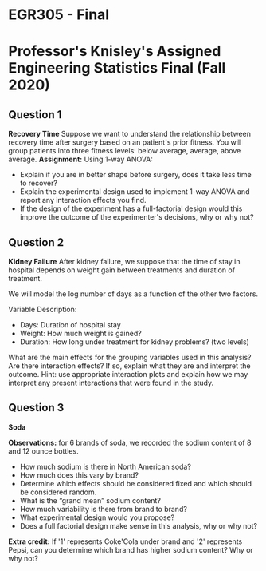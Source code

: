 # EGR305 - Final
# Professor's Knisley's Assigned Engineering Statistics Final (Fall 2020)

## Question 1
**Recovery Time**
Suppose we want to understand the relationship between recovery time after surgery based on an patient's prior fitness. You will group patients into three fitness levels: below average, average, above average. 
**Assignment:**
Using 1-way ANOVA: 
- Explain if you are in better shape before surgery, does it take less time to recover? 
- Explain the experimental design used to implement 1-way ANOVA and report any interaction effects you find.
- If the design of the experiment has a full-factorial design would this improve the outcome of the experimenter's decisions, why or why not?

## Question 2
**Kidney Failure**
After kidney failure, we suppose that the time of stay in hospital depends on weight gain between treatments and duration of treatment.

We will model the log number of days as a function of the other two factors.

Variable	Description: 
- Days: Duration of hospital stay
- Weight: How much weight is gained?
- Duration:	How long under treatment for kidney problems? (two levels)

What are the main effects for the grouping variables used in this analysis?
Are there interaction effects? If so, explain what they are and interpret the outcome. Hint: use appropriate interaction plots and explain how we may interpret any present interactions that were found in the study.

## Question 3
**Soda**

**Observations:** for 6 brands of soda, we recorded the sodium content of 8 and 12 ounce bottles. 
- How much sodium is there in North American soda? 
- How much does this vary by brand? 
- Determine which effects should be considered fixed and which should be considered random.
- What is the “grand mean” sodium content? 
- How much variability is there from brand to brand? 
- What experimental design would you propose? 
- Does a full factorial design make sense in this analysis, why or why not?

**Extra credit:** If '1' represents Coke'Cola under brand and '2' represents Pepsi, can you determine which brand has higher sodium content? Why or why not?
